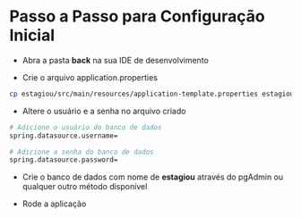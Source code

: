 # Passo a Passo para Configuração Inicial

* Abra a pasta <strong>back</strong> na sua IDE de desenvolvimento

* Crie o arquivo application.properties

```sh
cp estagiou/src/main/resources/application-template.properties estagiou/src/main/resources/application.properties
```

* Altere o usuário e a senha no arquivo criado

```sh
# Adicione o usuário do banco de dados
spring.datasource.username=

# Adicione a senha do banco de dados
spring.datasource.password=
```

* Crie o banco de dados com nome de <strong>estagiou</strong> através do pgAdmin ou qualquer outro método disponível

* Rode a aplicação